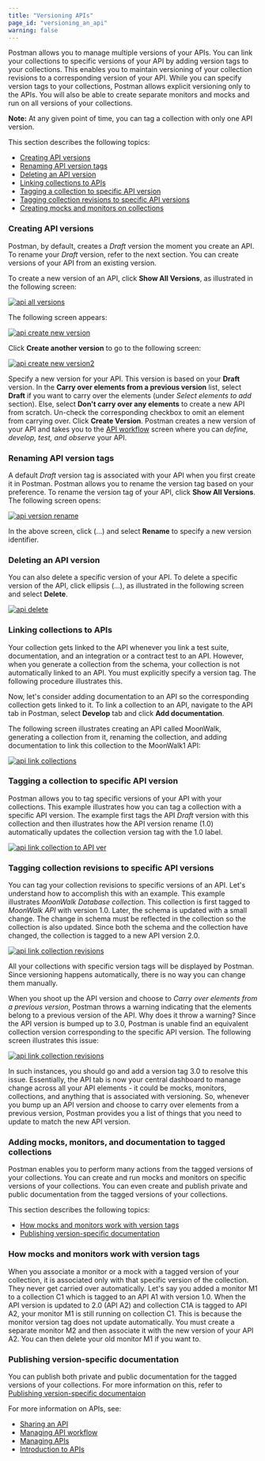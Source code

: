 ```yaml
---
title: "Versioning APIs"
page_id: "versioning_an_api"
warning: false
---
```


Postman allows you to manage multiple versions of your APIs. You can link your collections to specific versions of your API by adding version tags to your collections. This enables you to maintain versioning of your collection revisions to a corresponding version of your API. While you can specify version tags to your collections, Postman allows explicit versioning only to the APIs. You will also be able to create separate monitors and mocks and run on all versions of your collections. 

**Note:** At any given point of time, you can tag a collection with only one API version.      

This section describes the following topics:

* [Creating API versions](#creating-api-versions)
* [Renaming API version tags](#renaming-api-version-tags)
* [Deleting an API version](#deleting-an-api-version)
* [Linking collections to APIs](#linking-collections-to-apis)
* [Tagging a collection to specific API version](#tagging-a-collection-to-specific-API-version)
* [Tagging collection revisions to specific API versions](#tagging-collection-revisions-to-specific-API-versions)
* [Creating mocks and monitors on collections](#creating-mocks-and-monitors-on-collections)

### Creating API versions

Postman, by default, creates a *Draft* version the moment you create an API. To rename your *Draft* version, refer to the next section. You can create versions of your API from an existing version. 

To create a new version of an API, click **Show All Versions**, as illustrated in the following screen:

[![api all versions](https://s3.amazonaws.com/postman-static-getpostman-com/postman-docs/API-Create1-Showallversions1.png)](https://s3.amazonaws.com/postman-static-getpostman-com/postman-docs/API-Create1-Showallversions1.png)

The following screen appears:

[![api create new version](https://s3.amazonaws.com/postman-static-getpostman-com/postman-docs/API-Create1-NewVersion1.png)](https://s3.amazonaws.com/postman-static-getpostman-com/postman-docs/API-Create1-NewVersion1.png)

Click **Create another version** to go to the following screen:

[![api create new version2](https://s3.amazonaws.com/postman-static-getpostman-com/postman-docs/API-Create1-NewVersion2.png)](https://s3.amazonaws.com/postman-static-getpostman-com/postman-docs/API-Create1-NewVersion2.png)

Specify a new version for your API. This version is based on your **Draft** version. In the **Carry over elements from a previous version** list, select **Draft** if you want to carry over the elements (under *Select elements to add* section). Else, select **Don't carry over any elements** to create a new API from scratch. Un-check the corresponding checkbox to omit an element from carrying over. Click **Create Version**. Postman creates a new version of your API and takes you to the [API workflow]((/docs/v6/postman/working_with_apis/managing-api-workflow)) screen where you can *define, develop, test, and observe* your API. 

### Renaming API version tags

A default *Draft* version tag is associated with your API when you first create it in Postman. Postman allows you to rename the version tag based on your preference. To rename the version tag of your API, click **Show All Versions**. The following screen opens:

[![api version rename](https://s3.amazonaws.com/postman-static-getpostman-com/postman-docs/API-Version-Rename1.png)](https://s3.amazonaws.com/postman-static-getpostman-com/postman-docs/API-Version-Rename1.png)

In the above screen, click (...) and select **Rename** to specify a new version identifier. 

### Deleting an API version

You can also delete a specific version of your API. To delete a specific version of the API, click ellipsis (...), as illustrated in the following screen and select **Delete**. 

[![api delete](https://s3.amazonaws.com/postman-static-getpostman-com/postman-docs/API-Delete-Version1.png)](https://s3.amazonaws.com/postman-static-getpostman-com/postman-docs/API-Delete-Version1.png)


### Linking collections to APIs

Your collection gets linked to the API whenever you link a test suite, documentation, and an integration or a contract test to an API. However, when you generate a collection from the schema, your collection is not automatically linked to an API. You must explicitly specify a version tag. The following procedure illustrates this. 

Now, let's consider adding documentation to an API so the corresponding collection gets linked to it. To link a collection to an API, navigate to the API tab in Postman, select **Develop** tab and click **Add documentation**. 

The following screen illustrates creating an API called MoonWalk, generating a collection from it, renaming the collection, and adding documentation to link this collection to the MoonWalk1 API: 

[![api link collections](https://s3.amazonaws.com/postman-static-getpostman-com/postman-docs/API-Link-Collections.gif)](https://s3.amazonaws.com/postman-static-getpostman-com/postman-docs/API-Link-Collections.gif)

### Tagging a collection to specific API version 

Postman allows you to tag specific versions of your API with your collections. This example illustrates how you can tag a collection with a specific API version. The example first tags the API *Draft* version with this collection and then illustrates how the API version rename (1.0) automatically updates the collection version tag with the 1.0 label.  

[![api link collection to API ver](https://s3.amazonaws.com/postman-static-getpostman-com/postman-docs/API-Link-Collection-to-APIVersion1.gif)](https://s3.amazonaws.com/postman-static-getpostman-com/postman-docs/API-Link-Collection-to-APIVersion1.gif)


### Tagging collection revisions to specific API versions 

 You can tag your collection revisions to specific versions of an API. Let's understand how to accomplish this with an example. This example illustrates *MoonWalk Database collection*. This collection is first tagged to *MoonWalk API* with version 1.0. Later, the schema is updated with a small change. The change in schema must be reflected in the collection so the collection is also updated. Since both the schema and the collection have changed, the collection is tagged to a new API version 2.0. 

[![api link collection revisions](https://s3.amazonaws.com/postman-static-getpostman-com/postman-docs/API-Collection-Revs-to-APIVersion1.gif)](https://s3.amazonaws.com/postman-static-getpostman-com/postman-docs/API-Link-Collection-to-APIVersion1.gif)

All your collections with specific version tags will be displayed by Postman. Since versioning happens automatically, there is no way you can change them manually. 

When you shoot up the API version and choose to *Carry over elements from a previous version*, Postman throws a warning indicating that the elements belong to a previous version of the API. Why does it throw a warning? Since the API version is bumped up to 3.0, Postman is unable find an equivalent collection version corresponding to the specific API version. The following screen illustrates this issue:

[![api link collection revisions](https://s3.amazonaws.com/postman-static-getpostman-com/postman-docs/API-Version-Mismatch1.gif)](https://s3.amazonaws.com/postman-static-getpostman-com/postman-docs/API-Version-Mismatch1.gif)

In such instances, you should go and add a version tag 3.0 to resolve this issue. Essentially, the API tab is now your central dashboard to manage change across all your API elements - it could be mocks, monitors, collections, and anything that is associated with versioning. So, whenever you bump up an API version and choose to carry over elements from a previous version, Postman provides you a list of things that you need to update to match the new API version. 

### Adding mocks, monitors, and documentation to tagged collections

Postman enables you to perform many actions from the tagged versions of your collections. You can create and run mocks and monitors on specific versions of your collections. You can even create and publish private and public documentation from the tagged versions of your collections. 

This section describes the following topics:

* [How mocks and monitors work with version tags](#how-mocks-and-monitors-work-with-version-tags)
* [Publishing version-specific documentation](#publishing-version-specific-documentation)

### How mocks and monitors work with version tags

When you associate a monitor or a mock with a tagged version of your collection, it is associated only with that specific version of the collection. They never get carried over automatically. Let's say you added a monitor M1 to a collection C1 which is tagged to an API A1 with version 1.0. When the API version is updated to 2.0 (API A2) and collection C1A is tagged to API A2, your monitor M1 is still running on collection C1. This is because the monitor version tag does not update automatically. You must create a separate monitor M2 and then associate it with the new version of your API A2. You can then delete your old monitor M1 if you want to. 

### Publishing version-specific documentation

You can publish both private and public documentation for the tagged versions of your collections. 
For more information on this, refer to [Publishing version-specific documentaion](/docs/v6/postman/api_documentation/publishing_public_docs)


For more information on APIs, see:

* [Sharing an API](/docs/v6/postman/working_with_apis/sharing_apis)
* [Managing API workflow](/docs/v6/postman/working_with_apis/managing-api-workflow)
* [Managing APIs](/docs/v6/postman/working_with_apis/managing-apis)
* [Introduction to APIs](/docs/v6/postman/working_with_apis/introduction-to-apis)





